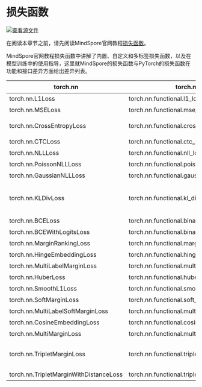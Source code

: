 # 损失函数

[![查看源文件](https://mindspore-website.obs.cn-north-4.myhuaweicloud.com/website-images/r2.3.0rc2/resource/_static/logo_source.svg)](https://gitee.com/mindspore/docs/blob/r2.3.0rc2/docs/mindspore/source_zh_cn/migration_guide/model_development/loss_function.md)

在阅读本章节之前，请先阅读MindSpore官网教程[损失函数](https://www.mindspore.cn/tutorials/zh-CN/r2.3.0rc2/advanced/modules/loss.html)。

MindSpore官网教程损失函数中讲解了内置、自定义和多标签损失函数，以及在模型训练中的使用指导，这里就MindSpore的损失函数与PyTorch的损失函数在功能和接口差异方面给出差异列表。

| torch.nn | torch.nn.functional | mindspore.nn | mindspore.ops | 差异说明 |
| -------- | ------------------- | ------------ | ------------- | ------- |
| torch.nn.L1Loss | torch.nn.functional.l1_loss | mindspore.nn.L1Loss| mindspore.ops.l1_loss| 一致 |
| torch.nn.MSELoss | torch.nn.functional.mse_loss | mindspore.nn.MSELoss| mindspore.ops.mse_loss| 一致 |
| torch.nn.CrossEntropyLoss | torch.nn.functional.cross_entropy | mindspore.nn.CrossEntropyLoss| mindspore.ops.cross_entropy| [nn接口差异](https://www.mindspore.cn/docs/zh-CN/r2.3.0rc2/note/api_mapping/pytorch_diff/CrossEntropyLoss.html) |
| torch.nn.CTCLoss | torch.nn.functional.ctc_loss | mindspore.nn.CTCLoss| mindspore.ops.ctc_loss| 一致 |
| torch.nn.NLLLoss | torch.nn.functional.nll_loss | mindspore.nn.NLLLoss| mindspore.ops.nll_loss| 一致 |
| torch.nn.PoissonNLLLoss | torch.nn.functional.poisson_nll_loss | mindspore.nn.PoissonNLLLoss| - | 一致 |
| torch.nn.GaussianNLLLoss | torch.nn.functional.gaussian_nll_loss | mindspore.nn.GaussianNLLLoss| mindspore.ops.gaussian_nll_loss | 一致 |
| torch.nn.KLDivLoss | torch.nn.functional.kl_div | mindspore.nn.KLDivLoss| mindspore.ops.kl_div| MindSpore不支持 `log_target` 参数 |
| torch.nn.BCELoss | torch.nn.functional.binary_cross_entropy | mindspore.nn.BCELoss| mindspore.ops.binary_cross_entropy| 一致 |
| torch.nn.BCEWithLogitsLoss | torch.nn.functional.binary_cross_entropy_with_logits | mindspore.nn.BCEWithLogitsLoss| mindspore.ops.binary_cross_entropy_with_logits| 一致 |
| torch.nn.MarginRankingLoss | torch.nn.functional.margin_ranking_loss | mindspore.nn.MarginRankingLoss| mindspore.ops.margin_ranking_loss | 一致 |
| torch.nn.HingeEmbeddingLoss | torch.nn.functional.hinge_embedding_loss | mindspore.nn.HingeEmbeddingLoss| mindspore.ops.hinge_embedding_loss | 一致 |
| torch.nn.MultiLabelMarginLoss | torch.nn.functional.multilabel_margin_loss | mindspore.nn.MultiLabelMarginLoss | mindspore.ops.multilabel_margin_loss| 一致 |
| torch.nn.HuberLoss | torch.nn.functional.huber_loss | mindspore.nn.HuberLoss | mindspore.ops.huber_loss| 一致 |
| torch.nn.SmoothL1Loss | torch.nn.functional.smooth_l1_loss | mindspore.nn.SmoothL1Loss | mindspore.ops.smooth_l1_loss| 一致 |
| torch.nn.SoftMarginLoss | torch.nn.functional.soft_margin_loss | mindspore.nn.SoftMarginLoss| mindspore.ops.soft_margin_loss | 一致 |
| torch.nn.MultiLabelSoftMarginLoss | torch.nn.functional.multilabel_soft_margin_loss | mindspore.nn.MultiLabelSoftMarginLoss| mindspore.ops.multilabel_soft_margin_loss| 一致 |
| torch.nn.CosineEmbeddingLoss | torch.nn.functional.cosine_embedding_loss | mindspore.nn.CosineEmbeddingLoss| mindspore.ops.cosine_embedding_loss| 一致 |
| torch.nn.MultiMarginLoss | torch.nn.functional.multi_margin_loss | mindspore.nn.MultiMarginLoss | mindspore.ops.multi_margin_loss | 一致 |
| torch.nn.TripletMarginLoss | torch.nn.functional.triplet_margin_loss | mindspore.nn.TripletMarginLoss| mindspore.ops.triplet_margin_loss | [功能一致，参数个数或顺序不一致](https://www.mindspore.cn/docs/zh-CN/r2.3.0rc2/note/api_mapping/pytorch_diff/TripletMarginLoss.html) |
| torch.nn.TripletMarginWithDistanceLoss | torch.nn.functional.triplet_margin_with_distance_loss | mindspore.nn.TripletMarginWithDistanceLoss | - | 一致 |